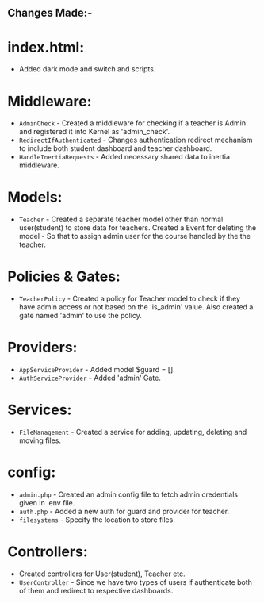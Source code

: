 
## Changes Made:-

# index.html:
- Added dark mode and switch and scripts.

# Middleware:
- `AdminCheck` - Created a middleware for checking if a teacher is Admin and registered it into Kernel as 'admin_check'.
- `RedirectIfAuthenticated` - Changes authentication redirect mechanism to include both student dashboard and teacher dashboard.
- `HandleInertiaRequests` - Added necessary shared data to inertia middleware.

# Models:
- `Teacher` - Created a separate teacher model other than normal user(student) to store data for teachers. Created a Event for deleting the model - So that to assign admin user for the course handled by the the teacher.

# Policies & Gates:
- `TeacherPolicy` - Created a policy for Teacher model to check if they have admin access or not based on the 'is_admin' value. Also created a gate named 'admin' to use the policy.

# Providers:
- `AppServiceProvider` - Added model $guard = [].
- `AuthServiceProvider` - Added 'admin' Gate.

# Services:
- `FileManagement` - Created a service for adding, updating, deleting and moving files.

# config:
- `admin.php` - Created an admin config file to fetch admin credentials given in .env file.
- `auth.php` - Added a new auth for guard and provider for teacher.
- `filesystems` - Specify the location to store files.

# Controllers:
- Created controllers for User(student), Teacher etc.
- `UserController` - Since we have two types of users if authenticate both of them and redirect to respective dashboards.